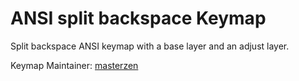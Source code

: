 # ANSI split backspace Keymap

Split backspace ANSI keymap with a base layer and an adjust layer.

Keymap Maintainer: [masterzen](https://github.com/amnesia0287)
